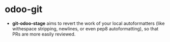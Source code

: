 # odoo-git


- **git-odoo-stage** aims to revert the work of your local autoformatters (like withespace stripping, newlines, or even pep8 autoformatting), so that PRs are more easily reviewed.
